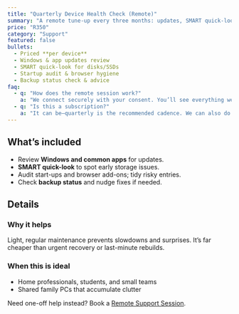 ```yaml
---
title: "Quarterly Device Health Check (Remote)"
summary: "A remote tune-up every three months: updates, SMART quick-look, startup audit, browser hygiene, and backup check."
price: "R350"
category: "Support"
featured: false
bullets:
  - Priced **per device**
  - Windows & app updates review
  - SMART quick-look for disks/SSDs
  - Startup audit & browser hygiene
  - Backup status check & advice
faq:
  - q: "How does the remote session work?"
    a: "We connect securely with your consent. You’ll see everything we do and can end the session anytime."
  - q: "Is this a subscription?"
    a: "It can be—quarterly is the recommended cadence. We can also do ad-hoc sessions if you prefer."
---
```


## What’s included
- Review **Windows and common apps** for updates.  
- **SMART quick-look** to spot early storage issues.  
- Audit start-ups and browser add-ons; tidy risky entries.  
- Check **backup status** and nudge fixes if needed.

## Details

### Why it helps
Light, regular maintenance prevents slowdowns and surprises. It’s far cheaper than urgent recovery or last-minute rebuilds.

### When this is ideal
- Home professionals, students, and small teams  
- Shared family PCs that accumulate clutter

<div class="card p-4 mt-4">
  <p class="m-0 text-white/80 text-sm">Need one-off help instead? Book a <a class="link-fancy" href="/services/remote-support-session">Remote Support Session</a>.</p>
</div>
